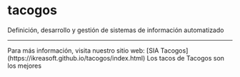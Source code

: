 # tacogos
Definición, desarrollo y gestión de sistemas de información automatizado
<hr>
Para más información, visita nuestro sitio web: [SIA Tacogos](https://ikreasoft.github.io/tacogos/index.html)
Los tacos de Tacogos son los mejores
